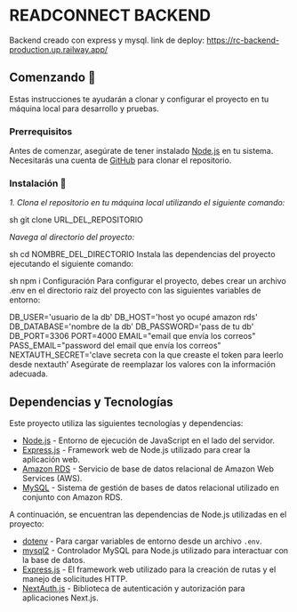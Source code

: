 # READCONNECT BACKEND

Backend creado con express y mysql.
link de deploy: https://rc-backend-production.up.railway.app/

## Comenzando 🚀

Estas instrucciones te ayudarán a clonar y configurar el proyecto en tu máquina local para desarrollo y pruebas.

### Prerrequisitos

Antes de comenzar, asegúrate de tener instalado [Node.js](https://nodejs.org/) en tu sistema. Necesitarás una cuenta de [GitHub](https://github.com/) para clonar el repositorio.

### Instalación 🔧

_1. Clona el repositorio en tu máquina local utilizando el siguiente comando:_

   sh
   git clone URL_DEL_REPOSITORIO

_Navega al directorio del proyecto:_

   sh
   cd NOMBRE_DEL_DIRECTORIO
   Instala las dependencias del proyecto ejecutando el siguiente comando:


sh
npm i
Configuración
Para configurar el proyecto, debes crear un archivo .env en el directorio raíz del proyecto con las siguientes variables de entorno:


DB_USER='usuario de la db'
DB_HOST='host yo ocupé amazon rds'
DB_DATABASE='nombre de la db'
DB_PASSWORD='pass de tu db'
DB_PORT=3306
PORT=4000
EMAIL="email que envía los correos"
PASS_EMAIL="password del email que envía los correos"
NEXTAUTH_SECRET='clave secreta con la que creaste el token para leerlo desde nextauth'
Asegúrate de reemplazar los valores con la información adecuada.

## Dependencias y Tecnologías

Este proyecto utiliza las siguientes tecnologías y dependencias:

- [Node.js](https://nodejs.org/) - Entorno de ejecución de JavaScript en el lado del servidor.
- [Express.js](https://expressjs.com/) - Framework web de Node.js utilizado para crear la aplicación web.
- [Amazon RDS](https://aws.amazon.com/rds/) - Servicio de base de datos relacional de Amazon Web Services (AWS).
- [MySQL](https://www.mysql.com/) - Sistema de gestión de bases de datos relacional utilizado en conjunto con Amazon RDS.

A continuación, se encuentran las dependencias de Node.js utilizadas en el proyecto:

- [dotenv](https://www.npmjs.com/package/dotenv) - Para cargar variables de entorno desde un archivo `.env`.
- [mysql2](https://www.npmjs.com/package/mysql2) - Controlador MySQL para Node.js utilizado para interactuar con la base de datos.
- [Express.js](https://www.npmjs.com/package/express) - El framework web utilizado para la creación de rutas y el manejo de solicitudes HTTP.
- [NextAuth.js](https://next-auth.js.org/) - Biblioteca de autenticación y autorización para aplicaciones Next.js.




